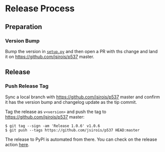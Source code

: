 # Release Process

## Preparation

### Version Bump

Bump the version in [`setup.py`](setup.py) and then open a PR with ths change and land it on
https://github.com/jsirois/p537 master.

## Release

### Push Release Tag

Sync a local branch with https://github.com/jsirois/p537 master and confirm it has the version bump
and changelog update as the tip commit.

Tag the release as `v<version>` and push the tag to https://github.com/jsirois/p537 master:
```
$ git tag --sign -am 'Release 1.0.6' v1.0.6
$ git push --tags https://github.com/jsirois/p537 HEAD:master
```

The release to PyPI is automated from there. You can check on the release action
[here](https://github.com/jsirois/p537/actions?query=workflow%3ARelease).


